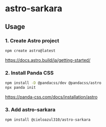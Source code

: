 # astro-sarkara

## Usage

### 1. Create Astro project

```sh
npm create astro@latest
```

<https://docs.astro.build/ja/getting-started/>

### 2. Install Panda CSS

```sh
npm install -D @pandacss/dev @pandacss/astro
npx panda init
```

<https://panda-css.com/docs/installation/astro>

### 3. Add astro-sarkara

```sh
npm install @cieloazul310/astro-sarkara
```
